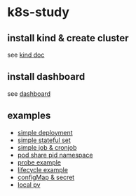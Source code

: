 # k8s-study

## install kind & create cluster

see [kind doc](https://kind.sigs.k8s.io/docs/user/quick-start/)

## install dashboard

see [dashboard](./dashboard)

## examples

- [simple deployment](./simple-nginx-deployment/)
- [simple stateful set](./simple-nginx-stateful/)
- [simple job & cronjob](./simple-job/)
- [pod share pid namespace](./share-namespace-pod/)
- [probe example](./probe-example/)
- [lifecycle example](./lifecycle-example-pod/)
- [configMap & secret](./config-secret-example/)
- [local pv](./local-pv/)